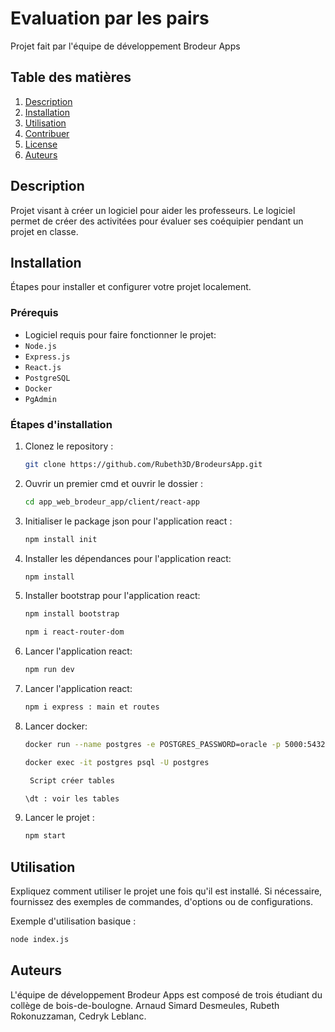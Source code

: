 # Evaluation par les pairs

Projet fait par l'équipe de développement Brodeur Apps

## Table des matières

1. [Description](#description)
2. [Installation](#installation)
3. [Utilisation](#utilisation)
4. [Contribuer](#contribuer)
5. [License](#license)
6. [Auteurs](#auteurs)

## Description

Projet visant à créer un logiciel pour aider les professeurs. Le logiciel permet de créer des activitées pour évaluer ses coéquipier pendant un projet en classe.

## Installation

Étapes pour installer et configurer votre projet localement.

### Prérequis

- Logiciel requis pour faire fonctionner le projet:
- `Node.js`
- `Express.js`
- `React.js`
- `PostgreSQL`
- `Docker`
- `PgAdmin`

### Étapes d'installation

1. Clonez le repository :

   ```bash
   git clone https://github.com/Rubeth3D/BrodeursApp.git
   ```

2. Ouvrir un premier cmd et ouvrir le dossier :

   ```bash
   cd app_web_brodeur_app/client/react-app
   ```

3. Initialiser le package json pour l'application react :

   ```bash
   npm install init
   ```

4. Installer les dépendances pour l'application react:

   ```bash
   npm install
   ```

5. Installer bootstrap pour l'application react:

   ```bash
   npm install bootstrap

   npm i react-router-dom
   ```

6. Lancer l'application react:

   ```bash
   npm run dev
   ```

7. Lancer l'application react:

   ```bash
   npm i express : main et routes
   ```

8. Lancer docker:

   ```bash
   docker run --name postgres -e POSTGRES_PASSWORD=oracle -p 5000:5432 -d postgres

   docker exec -it postgres psql -U postgres

    Script créer tables

   \dt : voir les tables


   ```

9. Lancer le projet :
   ```bash
   npm start
   ```

## Utilisation

Expliquez comment utiliser le projet une fois qu'il est installé. Si nécessaire, fournissez des exemples de commandes, d'options ou de configurations.

Exemple d'utilisation basique :

```bash
node index.js

```

## Auteurs

L'équipe de développement Brodeur Apps est composé de trois étudiant du collège de bois-de-boulogne.
Arnaud Simard Desmeules, Rubeth Rokonuzzaman, Cedryk Leblanc.
